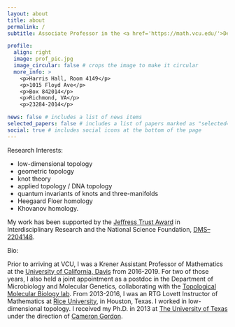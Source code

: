 ```yaml
---
layout: about
title: about
permalink: /
subtitle: Associate Professor in the <a href='https://math.vcu.edu/'>Department of Mathematics and Applied Mathematics</a> at Virginia Commonwealth University and member of the VCU <a href='https://geometryvcu.github.io'>Geometry Group</a>

profile:
  align: right
  image: prof_pic.jpg
  image_circular: false # crops the image to make it circular
  more_info: >
    <p>Harris Hall, Room 4149</p>
    <p>1015 Floyd Ave</p>
    <p>Box 842014</p>
    <p>Richmond, VA</p> 
    <p>23284-2014</p>

news: false # includes a list of news items
selected_papers: false # includes a list of papers marked as "selected={true}"
social: true # includes social icons at the bottom of the page
---
```


Research Interests:

- low-dimensional topology 
- geometric topology
- knot theory
- applied topology / DNA topology  
- quantum invariants of knots and three-manifolds
- Heegaard Floer homology
- Khovanov homology. 

My work has been supported by the [Jeffress Trust Award](https://hria.org/tmf/jeffress/) in Interdisciplinary Research and the National Science Foundation, [DMS–2204148](https://nsf.gov/awardsearch/showAward?AWD_ID=2204148&HistoricalAwards=false). 

Bio:

Prior to arriving at VCU, I was a Krener Assistant Professor of Mathematics at the [University of California, Davis](https://www.math.ucdavis.edu) from 2016-2019. For two of those years, I also held a joint appointment as a postdoc in the Department of Microbiology and Molecular Genetics, collaborating with the [Topological Molecular Biology lab](http://arsuaga-vazquez-lab.faculty.ucdavis.edu/). From 2013-2016, I was an RTG Lovett Instructor of Mathematics at [Rice University](https://math.rice.edu/), in Houston, Texas. I worked in low-dimensional topology. I received my Ph.D. in 2013 at [The University of Texas](https://www.ma.utexas.edu) under the direction of [Cameron Gordon](https://en.wikipedia.org/wiki/Cameron_Gordon_(mathematician)).


